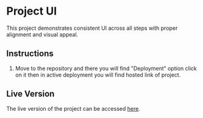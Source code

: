 # Project UI

This project demonstrates consistent UI across all steps with proper alignment and visual appeal.

## Instructions
1. Move to the repository and there you will find "Deployment" option click on it then in active deployment you will find hosted link of project. 

## Live Version
The live version of the project can be accessed [here](https://prakharsharma203.github.io/DOM-Example/).
